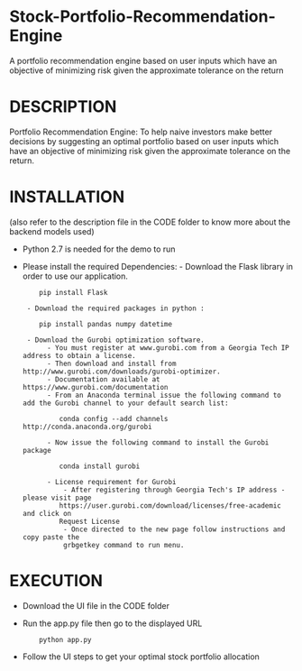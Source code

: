 # Stock-Portfolio-Recommendation-Engine
A portfolio recommendation engine based on user inputs which have an objective of minimizing risk given the approximate tolerance on the return




# DESCRIPTION 

Portfolio Recommendation Engine: To help naive investors make better decisions by 
suggesting an optimal portfolio based on user inputs which have an objective of minimizing risk given 
the approximate tolerance on the return.



# INSTALLATION
(also refer to the description file in the CODE folder to know more about the backend models used)


 - Python 2.7 is needed for the demo to run
 - Please install the required Dependencies:
		- Download the Flask library in order to use our application. 

           pip install Flask
		   
		- Download the required packages in python :

           pip install pandas numpy datetime
		   
		- Download the Gurobi optimization software. 
			 - You must register at www.gurobi.com from a Georgia Tech IP address to obtain a license.
			 - Then download and install from http://www.gurobi.com/downloads/gurobi-optimizer. 
			 - Documentation available at https://www.gurobi.com/documentation
			 - From an Anaconda terminal issue the following command to add the Gurobi channel to your default search list:
			 
				conda config --add channels http://conda.anaconda.org/gurobi

			 - Now issue the following command to install the Gurobi package

				conda install gurobi

			 - License requirement for Gurobi
				 - After registering through Georgia Tech's IP address - please visit page
				https://user.gurobi.com/download/licenses/free-academic and click on 
				Request License
				 - Once directed to the new page follow instructions and copy paste the
				 grbgetkey command to run menu. 



		
# EXECUTION

- Download the UI file in the CODE folder
- Run the app.py file then go to the displayed URL

		  python app.py

- Follow the UI steps to get your optimal stock portfolio allocation






